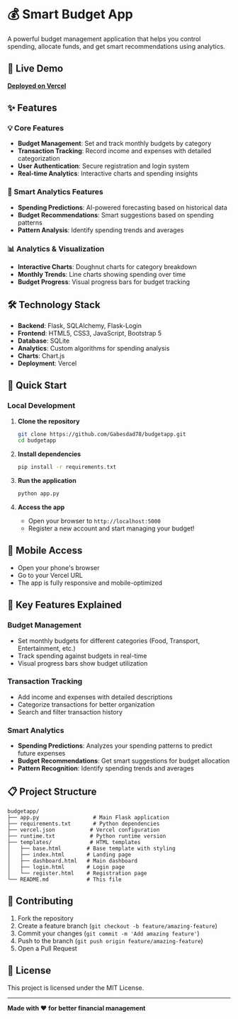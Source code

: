 # 💰 Smart Budget App

A powerful budget management application that helps you control spending, allocate funds, and get smart recommendations using analytics.

## 🚀 Live Demo

**[Deployed on Vercel](https://budgetapp-gabesdad78.vercel.app)**

## ✨ Features

### 💡 Core Features
- **Budget Management**: Set and track monthly budgets by category
- **Transaction Tracking**: Record income and expenses with detailed categorization
- **User Authentication**: Secure registration and login system
- **Real-time Analytics**: Interactive charts and spending insights

### 🤖 Smart Analytics Features
- **Spending Predictions**: AI-powered forecasting based on historical data
- **Budget Recommendations**: Smart suggestions based on spending patterns
- **Pattern Analysis**: Identify spending trends and averages

### 📊 Analytics & Visualization
- **Interactive Charts**: Doughnut charts for category breakdown
- **Monthly Trends**: Line charts showing spending over time
- **Budget Progress**: Visual progress bars for budget tracking

## 🛠️ Technology Stack

- **Backend**: Flask, SQLAlchemy, Flask-Login
- **Frontend**: HTML5, CSS3, JavaScript, Bootstrap 5
- **Database**: SQLite
- **Analytics**: Custom algorithms for spending analysis
- **Charts**: Chart.js
- **Deployment**: Vercel

## 🚀 Quick Start

### Local Development

1. **Clone the repository**
   ```bash
   git clone https://github.com/Gabesdad78/budgetapp.git
   cd budgetapp
   ```

2. **Install dependencies**
   ```bash
   pip install -r requirements.txt
   ```

3. **Run the application**
   ```bash
   python app.py
   ```

4. **Access the app**
   - Open your browser to `http://localhost:5000`
   - Register a new account and start managing your budget!

## 📱 Mobile Access

- Open your phone's browser
- Go to your Vercel URL
- The app is fully responsive and mobile-optimized

## 🎯 Key Features Explained

### Budget Management
- Set monthly budgets for different categories (Food, Transport, Entertainment, etc.)
- Track spending against budgets in real-time
- Visual progress bars show budget utilization

### Transaction Tracking
- Add income and expenses with detailed descriptions
- Categorize transactions for better organization
- Search and filter transaction history

### Smart Analytics
- **Spending Predictions**: Analyzes your spending patterns to predict future expenses
- **Budget Recommendations**: Get smart suggestions for budget allocation
- **Pattern Recognition**: Identify spending trends and averages

## 📋 Project Structure

```
budgetapp/
├── app.py                 # Main Flask application
├── requirements.txt       # Python dependencies
├── vercel.json           # Vercel configuration
├── runtime.txt           # Python runtime version
├── templates/            # HTML templates
│   ├── base.html        # Base template with styling
│   ├── index.html       # Landing page
│   ├── dashboard.html   # Main dashboard
│   ├── login.html       # Login page
│   └── register.html    # Registration page
└── README.md            # This file
```

## 🤝 Contributing

1. Fork the repository
2. Create a feature branch (`git checkout -b feature/amazing-feature`)
3. Commit your changes (`git commit -m 'Add amazing feature'`)
4. Push to the branch (`git push origin feature/amazing-feature`)
5. Open a Pull Request

## 📄 License

This project is licensed under the MIT License.

---

**Made with ❤️ for better financial management** 